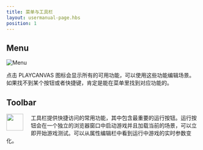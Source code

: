```yaml
---
title: 菜单与工具栏
layout: usermanual-page.hbs
position: 1
---
```


## Menu

![Menu][1]

点击 PLAYCANVAS 图标会显示所有的可用功能，可以使用这些功能编辑场景。如果找不到某个按钮或者快捷键，肯定是能在菜单里找到对应功能的。

## Toolbar

<img loading="lazy" src="/images/user-manual/editor/menus-and-toolbar/toolbar.png" style="padding-right: 20px; float: left;" width="44">

工具栏提供快捷访问的常用功能，其中包含最重要的运行按钮。运行按钮会在一个独立的浏览器窗口中启动游戏并且加载当前的场景，可以立即开始游戏测试。可以从属性编辑栏中看到运行中游戏的实时参数变化。

[1]: /images/user-manual/editor/menus-and-toolbar/menu.png
